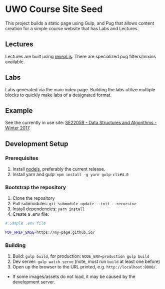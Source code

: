 # UWO Course Site Seed

This project builds a static page using Gulp, and Pug that allows content creation for a simple
course website that has Labs and Lectures. 

## Lectures

Lectures are built using [reveal.js](https://github.com/hakimel/reveal.js). There are specialized
pug filters/mixins available. 

## Labs

Labs generated via the main index page. Building the labs utilize multiple blocks to quickly make 
labs of a designated format. 

## Example

See the currently in use site: [SE2205B - Data Structures and Algorithms - Winter 2017](https://uwoece-se2205b-2017.github.io).

## Development Setup 

### Prerequisites

1. Install [nodejs](https://nodejs.org/en/), preferably the current release.
2. Install yarn and gulp: `npm install -g yarn gulp-cli#4.0`

### Bootstrap the repository 

1. Clone the repository
2. Pull submodules: `git submodule update --init --recursive`
3. Install dependencies: `yarn install`
4. Create a .env file: 
  ```bash
  # Sample .env file

  PDF_HREF_BASE=https://my-page.github.io/
  ```

### Building 

1. Build: `gulp build`, for production: `NODE_ENV=production gulp build`
1. Dev server: `gulp watch serve` (note, must run `build` at least one before)
1. Open up the browser to the URL printed, e.g. `http://localhost:8000/`.
  * If some images/assets do not load, it may be caused by the development server.

